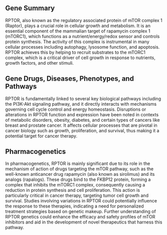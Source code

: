 ## Gene Summary
RPTOR, also known as the regulatory associated protein of mTOR complex 1 (Raptor), plays a crucial role in cellular growth and metabolism. It is an essential component of the mammalian target of rapamycin complex 1 (mTORC1), which functions as a nutrient/energy/redox sensor and controls protein synthesis. The activity of this complex is instrumental in many cellular processes including autophagy, lysosome function, and apoptosis. RPTOR achieves this by helping to recruit substrates to the mTORC1 complex, which is a critical driver of cell growth in response to nutrients, growth factors, and other stimuli.

## Gene Drugs, Diseases, Phenotypes, and Pathways
RPTOR is fundamentally linked to several key biological pathways including the PI3K-Akt signaling pathway, and it directly interacts with mechanisms governing cell cycle control and energy homeostasis. Disruptions or alterations in RPTOR function and expression have been noted in contexts of metabolic disorders, obesity, diabetes, and certain types of cancers like breast and prostate cancer. It affects cellular processes that are pivotal in cancer biology such as growth, proliferation, and survival, thus making it a potential target for cancer therapy.

## Pharmacogenetics
In pharmacogenetics, RPTOR is mainly significant due to its role in the mechanism of action of drugs targeting the mTOR pathway, such as the well-known anticancer drug rapamycin (also known as sirolimus) and its analogs (rapalogs). These drugs bind to the FKBP12 protein, forming a complex that inhibits the mTORC1 complex, consequently causing a reduction in protein synthesis and cell proliferation. This action is particularly critical in cancer therapy, targeting tumor cell growth and survival. Studies involving variations in RPTOR could potentially influence the response to these therapies, indicating a need for personalized treatment strategies based on genetic makeup. Further understanding of RPTOR genetics could enhance the efficacy and safety profiles of mTOR inhibitors and aid in the development of novel therapeutics that harness this pathway.